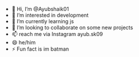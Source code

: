 - 👋 Hi, I’m @Ayubshaik01
- 👀 I’m interested in development 
- 🌱 I’m currently learning js
- 💞️ I’m looking to collaborate on some new projects
- 📫 reach me via Instagram ayub.sk09
- 😄 he/him
- ⚡ Fun fact is im batman 

<!---
Ayubshaik01/Ayubshaik01 is a ✨ special ✨ repository because its `README.md` (this file) appears on your GitHub profile.
You can click the Preview link to take a look at your changes.
--->
